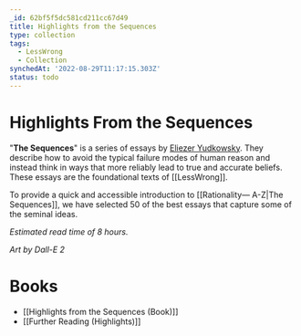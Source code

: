 ```yaml
---
_id: 62bf5f5dc581cd211cc67d49
title: Highlights from the Sequences
type: collection
tags:
  - LessWrong
  - Collection
synchedAt: '2022-08-29T11:17:15.303Z'
status: todo
---
```


# Highlights From the Sequences

"**The Sequences**" is a series of essays by [Eliezer Yudkowsky](https://www.lesswrong.com/users/eliezer_yudkowsky). They describe how to avoid the typical failure modes of human reason and instead think in ways that more reliably lead to true and accurate beliefs. These essays are the foundational texts of [[LessWrong]].

To provide a quick and accessible introduction to [[Rationality— A-Z|The Sequences]], we have selected 50 of the best essays that capture some of the seminal ideas. 

*Estimated read time of 8 hours.*

*Art by Dall-E 2*

# Books

- [[Highlights from the Sequences (Book)]]
- [[Further Reading (Highlights)]]
